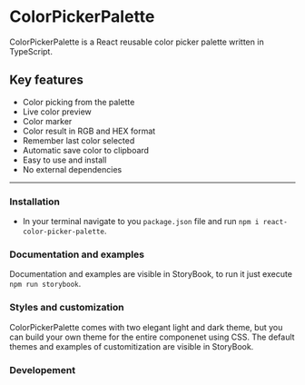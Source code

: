 # ColorPickerPalette

ColorPickerPalette is a React reusable color picker palette written in TypeScript.

## Key features

- Color picking from the palette
- Live color preview
- Color marker
- Color result in RGB and HEX format
- Remember last color selected
- Automatic save color to clipboard
- Easy to use and install
- No external dependencies

---

### Installation

- In your terminal navigate to you `package.json` file and run `npm i react-color-picker-palette`.

### Documentation and examples

Documentation and examples are visible in StoryBook, to run it just execute `npm run storybook`.

### Styles and customization

ColorPickerPalette comes with two elegant light and dark theme, but you can build your own theme for the entire componenet using CSS.
The default themes and examples of customitization are visible in StoryBook.

### Developement


